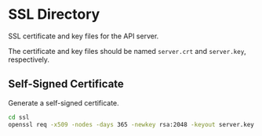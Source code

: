 # SSL Directory

SSL certificate and key files for the API server.

The certificate and key files should be named `server.crt` and `server.key`, respectively.

## Self-Signed Certificate

Generate a self-signed certificate.

```bash
cd ssl
openssl req -x509 -nodes -days 365 -newkey rsa:2048 -keyout server.key -out server.crt
```